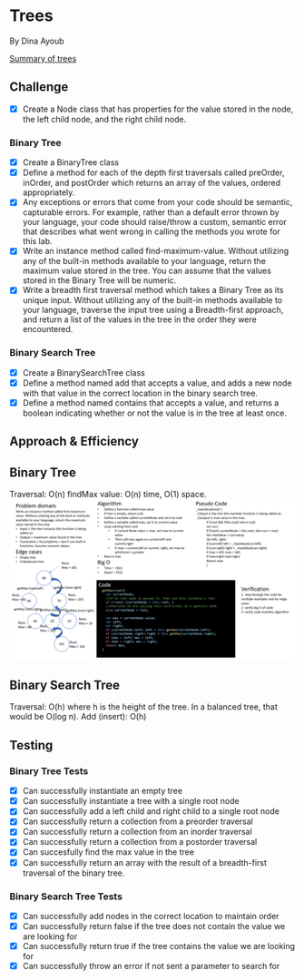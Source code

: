 # Trees 

By Dina Ayoub
<!-- Short summary or background information -->
[Summary of trees](https://github.com/dinaayoub/reading-notes/blob/gh-pages/401/class-15.md)

## Challenge

- [x] Create a Node class that has properties for the value stored in the node, the left child node, and the right child node.

### Binary Tree

- [x] Create a BinaryTree class
- [x] Define a method for each of the depth first traversals called preOrder, inOrder, and postOrder which returns an array of the values, ordered appropriately.
- [x] Any exceptions or errors that come from your code should be semantic, capturable errors. For example, rather than a default error thrown by your language, your code should raise/throw a custom, semantic error that describes what went wrong in calling the methods you wrote for this lab.
- [x] Write an instance method called find-maximum-value. Without utilizing any of the built-in methods available to your language, return the maximum value stored in the tree. You can assume that the values stored in the Binary Tree will be numeric.
- [x] Write a breadth first traversal method which takes a Binary Tree as its unique input. Without utilizing any of the built-in methods available to your language, traverse the input tree using a Breadth-first approach, and return a list of the values in the tree in the order they were encountered.

### Binary Search Tree

- [x] Create a BinarySearchTree class
- [x] Define a method named add that accepts a value, and adds a new node with that value in the correct location in the binary search tree.
- [x] Define a method named contains that accepts a value, and returns a boolean indicating whether or not the value is in the tree at least once.

## Approach & Efficiency

## Binary Tree

Traversal: O(n)
findMax value: O(n) time, O(1) space.
![Find Max Value](assets/findMaxValue.png)

## Binary Search Tree

Traversal: O(h) where h is the height of the tree. In a balanced tree, that would be O(log n).
Add (insert): O(h)

## Testing

### Binary Tree Tests

- [x] Can successfully instantiate an empty tree
- [x] Can successfully instantiate a tree with a single root node
- [x] Can successfully add a left child and right child to a single root node
- [x] Can successfully return a collection from a preorder traversal
- [x] Can successfully return a collection from an inorder traversal
- [x] Can successfully return a collection from a postorder traversal
- [x] Can succesfully find the max value in the tree
- [x] Can successfully return an array with the result of a breadth-first traversal of the binary tree.

### Binary Search Tree Tests

- [x] Can successfully add nodes in the correct location to maintain order
- [x] Can successfully return false if the tree does not contain the value we are looking for
- [x] Can successfully return true if the tree contains the value we are looking for
- [x] Can successfully throw an error if not sent a parameter to search for

